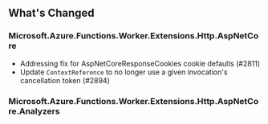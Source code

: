 ## What's Changed

<!-- Please add your release notes in the following format:
- My change description (#PR/#issue)
-->

### Microsoft.Azure.Functions.Worker.Extensions.Http.AspNetCore <version>

- Addressing fix for AspNetCoreResponseCookies cookie defaults (#2811)
- Update `ContextReference` to no longer use a given invocation's cancellation token (#2894)

### Microsoft.Azure.Functions.Worker.Extensions.Http.AspNetCore.Analyzers  <version>


